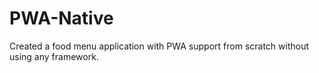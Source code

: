 # PWA-Native
Created a food menu application with PWA support from scratch without using any framework. 
